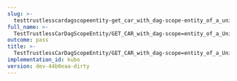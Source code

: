 ```yaml
---
slug: >-
  testtrustlesscardagscopeentity-get_car_with_dag-scope-entity_of_a_unixfs_file_(accept_header)-header_etag
full_name: >-
  TestTrustlessCarDagScopeEntity/GET_CAR_with_dag-scope=entity_of_a_UnixFS_file_(Accept_Header)/Header_Etag
outcome: pass
title: >-
  TestTrustlessCarDagScopeEntity/GET_CAR_with_dag-scope=entity_of_a_UnixFS_file_(Accept_Header)/Header_Etag
implementation_id: kubo
version: dev-44b0eaa-dirty
---
```


